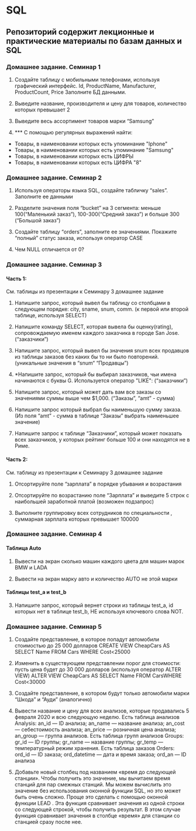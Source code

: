 # SQL
Репозиторий содержит лекционные и практические материалы по базам данных и SQL
----
### Домашнее задание. Семинар 1

1. Создайте таблицу с мобильными телефонами, используя графический интерфейс.
Id, ProductName, Manufacturer, ProductCount, Price
Заполните БД данными.

2. Выведите название, производителя и цену для товаров, количество которых превышает 2

3. Выведите весь ассортимент товаров марки “Samsung”

4. *** С помощью регулярных выражений найти:
- Товары, в наименовании которых есть упоминание "Iphone"
- Товары, в наименовании которых есть упоминание "Samsung"
- Товары, в наименовании которых есть ЦИФРЫ
- Товары, в наименовании которых есть ЦИФРА "8"

### Домашнее задание. Семинар 2

1. Используя операторы языка SQL, создайте табличку “sales”. Заполните ее данными

2. Разделите  значения поля “bucket” на 3 сегмента: меньше 100(“Маленький заказ”), 100-300(“Средний заказ”) и больше 300 (“Большой заказ”)

3. Создайте таблицу “orders”, заполните ее значениями. Покажите “полный” статус заказа, используя оператор CASE

4. Чем NULL отличается от 0?

### Домашнее задание. Семинар 3

#### Часть 1:
См. таблицы из презентации к Семинару 3 домашнее задание
1. Напишите запрос, который вывел бы таблицу со столбцами в следующем порядке: city, sname, snum, comm. (к первой или второй таблице, используя SELECT)

2. Напишите команду SELECT, которая вывела бы оценку(rating), сопровождаемую именем каждого заказчика в городе San Jose. (“заказчики”)

3. Напишите запрос, который вывел бы значения snum всех продавцов из таблицы заказов без каких бы то ни было повторений. (уникальные значения в “snum“ “Продавцы”)

4. *Напишите запрос, который бы выбирал заказчиков, чьи имена начинаются с буквы G. Используется оператор "LIKE": (“заказчики”)

5. Напишите запрос, который может дать вам все заказы со значениями суммы выше чем $1,000. (“Заказы”, “amt” - сумма)

6. Напишите запрос который выбрал бы наименьшую сумму заказа. (Из поля “amt” - сумма в таблице “Заказы” выбрать наименьшее значение)

7. Напишите запрос к таблице “Заказчики”, который может показать всех заказчиков, у которых рейтинг больше 100 и они находятся не в Риме.

#### Часть 2:
См. таблицу из презентации к Семинару 3 домашнее задание
1. Отсортируйте поле “зарплата” в порядке убывания и возрастания

2. Отсортируйте по возрастанию поле “Зарплата” и выведите 5 строк с наибольшей заработной платой (возможен подзапрос)

3. Выполните группировку всех сотрудников по специальности , суммарная зарплата которых превышает 100000

### Домашнее задание. Семинар 4

#### Таблица Auto
1. Вывести на экран сколько машин каждого цвета для машин марок BMW и LADA

2. Вывести на экран марку авто и количество AUTO не этой марки

#### Таблицы test_a и test_b
3. Напишите запрос, который вернет строки из таблицы test_a, id которых нет в таблице test_b, НЕ используя ключевого слова NOT.

### Домашнее задание. Семинар 5

1. Создайте представление, в которое попадут автомобили стоимостью до 25 000 долларов CREATE VIEW CheapCars AS SELECT Name FROM Cars WHERE Cost<25000

2. Изменить в существующем представлении порог для стоимости: пусть цена будет до 30 000 долларов (используя оператор ALTER VIEW) ALTER VIEW CheapCars AS SELECT Name FROM CarsWHERE Cost<30000
 
3. Создайте представление, в котором будут только автомобили марки “Шкода” и “Ауди” (аналогично)

4. Вывести название и цену для всех анализов, которые продавались 5 февраля 2020 и всю следующую неделю. Есть таблица анализов Analysis: an_id — ID анализа; an_name — название анализа; an_cost — себестоимость анализа; an_price — розничная цена анализа; an_group — группа анализов. Есть таблица групп анализов Groups: gr_id — ID группы; gr_name — название группы; gr_temp — температурный режим хранения. Есть таблица заказов Orders: ord_id — ID заказа; ord_datetime — дата и время заказа; ord_an — ID анализа

5. Добавьте новый столбец под названием «время до следующей станции». Чтобы получить это значение, мы вычитаем время станций для пар смежных станций. Мы можем вычислить это значение без использования оконной функции SQL, но это может быть очень сложно. Проще это сделать с помощью оконной функции LEAD . Эта функция сравнивает значения из одной строки со следующей строкой, чтобы получить результат. В этом случае функция сравнивает значения в столбце «время» для станции со станцией сразу после нее.

